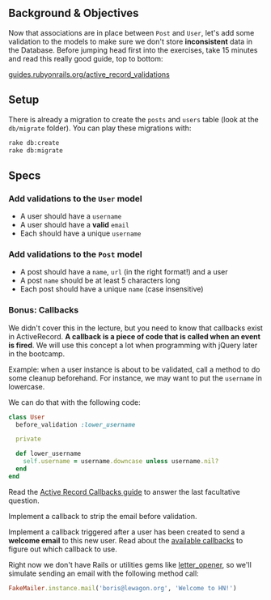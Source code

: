 ## Background & Objectives

Now that associations are in place between `Post` and `User`, let's add some validation to the models to make sure we don't store **inconsistent** data in the Database. Before jumping head first into the exercises, take 15 minutes and read this really good guide, top to bottom:

[guides.rubyonrails.org/active\_record\_validations](http://guides.rubyonrails.org/active_record_validations.html)

## Setup

There is already a migration to create the `posts` and `users` table (look at the `db/migrate` folder). You can play these migrations with:

```bash
rake db:create
rake db:migrate
```

## Specs

### Add validations to the `User` model

- A user should have a `username`
- A user should have a **valid** `email`
- Each should have a unique `username`

### Add validations to the `Post` model

- A post should have a `name`, `url` (in the right format!) and a user
- A post `name` should be at least 5 characters long
- Each post should have a unique `name` (case insensitive)

### Bonus: Callbacks

We didn't cover this in the lecture, but you need to know that callbacks exist in ActiveRecord. **A callback is a piece of code that is called when an event is fired**. We will use this concept a lot when programming with jQuery later in the bootcamp.

Example: when a user instance is about to be validated, call a method to do some cleanup beforehand. For instance, we may want to put the `username` in lowercase.

We can do that with the following code:

```ruby
class User
  before_validation :lower_username

  private

  def lower_username
    self.username = username.downcase unless username.nil?
  end
end
```

Read the [Active Record Callbacks guide](http://guides.rubyonrails.org/active_record_callbacks.html) to answer the last facultative question.

Implement a callback to strip the email before validation.

Implement a callback triggered after a user has been created to send a **welcome email** to this new user. Read about the [available callbacks](http://guides.rubyonrails.org/active_record_callbacks.html#available-callbacks) to figure out which callback to use.

Right now we don't have Rails or utilities gems like [letter_opener](https://github.com/ryanb/letter_opener), so we'll simulate sending an email with the following method call:

```ruby
FakeMailer.instance.mail('boris@lewagon.org', 'Welcome to HN!')
```
